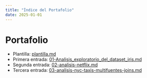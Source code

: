 ```yaml
---
title: "Índice del Portafolio"
date: 2025-01-01
---
```


# Portafolio


- Plantilla: [plantilla.md](plantilla.md)
- Primera entrada: [01-Analisis_exploratorio_del_dataset_iris.md](01-Analisis_exploratorio_del_dataset_iris.md)
- Segunda entrada: [02-analisis-netflix.md](02-analisis-netflix.md)
- Tercera entrada: [03-analisis-nyc-taxis-multifuentes-joins.md](03-analisis-multifuentes-y-joins.md)
